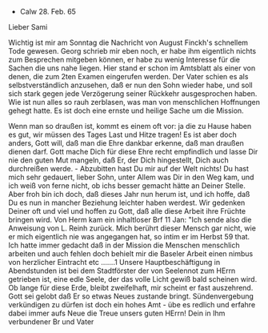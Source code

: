 + Calw 28. Feb. 65

Lieber Sami

Wichtig ist mir am Sonntag die Nachricht von August Finckh's schnellem Tode gewesen. Georg schrieb mir eben noch, er habe ihm eigentlich nichts zum Besprechen mitgeben können, er habe zu wenig Interesse für die Sachen die uns nahe liegen. Hier stand er schon im Amtsblatt als einer von denen, die zum 2ten Examen eingerufen werden. Der Vater schien es als selbstverständlich anzusehen, daß er nun den Sohn wieder habe, und soll sich stark gegen jede Verzögerung seiner Rückkehr ausgesprochen haben. Wie ist nun alles so rauh zerblasen, was man von menschlichen Hoffnungen gehegt hatte. Es ist doch eine ernste und heilige Sache um die Mission.

Wenn man so draußen ist, kommt es einem oft vor: ja die zu Hause haben es gut, wir müssen des Tages Last und Hitze tragen! Es ist aber doch anders, Gott will, daß man die Ehre dankbar erkenne, daß man draußen dienen darf. Gott mache Dich für diese Ehre recht empfindlich und lasse Dir nie den guten Mut mangeln, daß Er, der Dich hingestellt, Dich auch durchreißen werde. - Abzubitten hast Du mir auf der Welt nichts! Du hast mich sehr gedauert, lieber Sohn, unter Allem was Dir in den Weg kam, und ich weiß von ferne nicht, ob ichs besser gemacht hätte an Deiner Stelle. Aber froh bin ich doch, daß dieses Jahr nun herum ist, und ich hoffe, daß Du es nun in mancher Beziehung leichter haben werdest. Wir gedenken Deiner oft und viel und hoffen zu Gott, daß alle diese Arbeit ihre Früchte bringen wird. 
Von Herm kam ein inhaltloser Brf 11 Jan: "Ich sende also die Anweisung von L. Reinh zurück. Mich berührt dieser Mensch gar nicht, wie er mich eigentlich nie was angegangen hat, so intim er im Herbst 59 that. Ich hatte immer gedacht daß in der Mission die Menschen menschlich arbeiten und auch fehlen doch behielt mir die Baseler Arbeit einen nimbus von herzlicher Eintracht etc .......1 Unsere Hauptbeschäftigung in Abendstunden ist bei dem Stadtförster <Sigel> der von Seelennot zum HErrn getrieben ist, eine edle Seele, der das volle Licht gewiß bald scheinen wird. Ob lange für diese Erde, bleibt zweifelhaft, mir scheint er fast auszehrend. Gott sei gelobt daß Er so etwas Neues zustande bringt. Sündenvergebung verkündigen zu dürfen ist doch ein hohes Amt - übe es redlich und erfahre dabei immer aufs Neue die Treue unsers guten HErrn! Dein in Ihm
 verbundener Br und Vater
